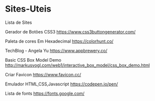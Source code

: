 # Sites-Uteis
Lista de Sites

Gerador de Botões CSS3
https://www.css3buttongenerator.com/

Paleta de cores Em Hexadecimal
https://colorhunt.co/

TechBlog - Angela Yu
https://www.appbrewery.co/

Basic CSS Box Model Demo
http://markusvogl.com/web1/interactive_box_model/css_box_demo.html

Criar Favicon
https://www.favicon.cc/

Emulador HTML,CSS,Javascript
https://codepen.io/pen/

Lista de fonts
https://fonts.google.com/

